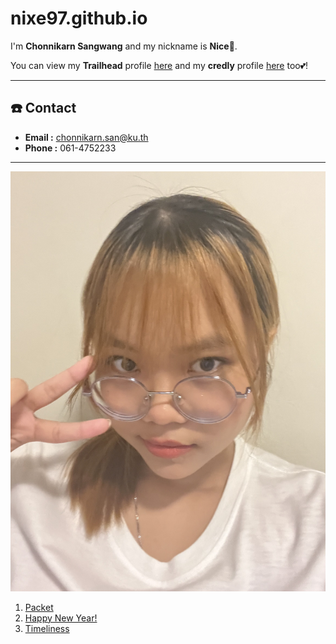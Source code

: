 # nixe97.github.io
I'm **Chonnikarn Sangwang** and my nickname is **Nice**🌈.

You can view my **Trailhead** profile [here](https://www.salesforce.com/trailblazer/axjppzawuuebz7hayx) and my **credly** profile [here](https://www.credly.com/users/nixechk) too💕!

---

## ☎️ Contact
- **Email :** [chonnikarn.san@ku.th](mailto:chonnikarn.san@ku.th)
- **Phone :** 061-4752233

--- 

![me](photo/profile.jpg)
1. [Packet](packet.md)
2. [Happy New Year!](HappyNewyear.md)
3. [Timeliness](Timeliness.md)
